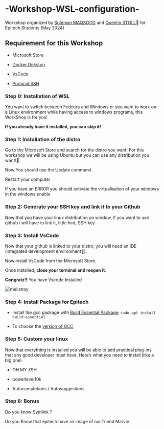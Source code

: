 # -Workshop-WSL-configuration-

Workshop organized by [Suleman MAQSOOD](https://github.com/Man0fCulture) and [Quentin STOLL](https://github.com/QuentinStoll)🗿 for Epitech Students (May 2024)

## Requirement for this Workshop

- Microsoft Store

- [Docker Dekstop](https://www.docker.com/products/docker-desktop/)

- VsCode

- [Protocol SSH](https://docs.github.com/en/authentication/connecting-to-github-with-ssh/using-ssh-agent-forwarding)

### Step 0: Installation of WSL

You want to switch between Fedeora and Windows or you want to work on a Linux environment while having access to windows programs, this WorkShop is for you!

**If you already have it installed, you can skip it!**

### Step 1: Installation of the distro

Go to the Microsoft Store and search for the distro you want; For this workshop we will be using Ubuntu but you can use any distribution you want!🗿

Now You should use the Update command.

Restart your computer

If you have an ERROR you should activate the virtualisation of your windows in the windows enable

### Step 2: Generate your SSH key and link it to your Github

Now that you have your linux distribution on window, if you want to use github i will have to link it, little hint, SSH key

### Step 3: Install VsCode

Now that your github is linked to your distro, you will need an IDE (integrated development environment🗿).

Now install VsCode from the Microsoft Store.

Once installed, **close your terminal and reopen it**.

**Congratz!!** You have Vscode Installed

![mellstroy](https://github.com/Man0fCulture/-Workshop-WSL-configuration-/assets/114578137/f04eb17b-790b-476d-a0a0-5414b80993a2)

### Step 4: Install Package for Epitech

- Install the gcc package with [Build Essential Package](https://itsfoss.com/build-essential-ubuntu/): `sudo apt install build-essential`

- To choose the [version of GCC](https://phoenixnap.com/kb/install-gcc-ubuntu) 

### Step 5: Custom your linux
Now that everything is installed you will be able to add practical plug-ins that any good developer must have. Here’s what you need to install (like a big one)

- OH MY ZSH

- powerlevel10k

- Autocompletions / Autosuggestions

### Step 6: Bonus

Do you know Symlink ?

Do you Know that epitech have an image of our friend Marvin
